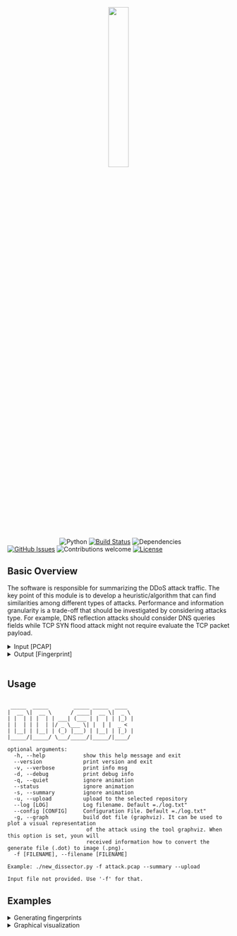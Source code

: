 <p align="center"><img width=30.5% src="https://github.com/joaoceron/new_dissector/blob/master/media/header.png"></p>




&nbsp;&nbsp;&nbsp;&nbsp;&nbsp;&nbsp;&nbsp;&nbsp;&nbsp;&nbsp;&nbsp;&nbsp;&nbsp;&nbsp;&nbsp;&nbsp;&nbsp;&nbsp;&nbsp;&nbsp;&nbsp;&nbsp;&nbsp;&nbsp;&nbsp;&nbsp;&nbsp;&nbsp;&nbsp;
![Python](https://img.shields.io/badge/python-v3.6+-blue.svg)
[![Build Status](https://api.travis-ci.com/joaoceron/new_dissector.svg?token=8TMUECLCUVrxas7wXfVY&branch=master)](https://travis-ci.com/github/joaoceron/new_dissector)
![Dependencies](https://img.shields.io/badge/dependencies-up%20to%20date-brightgreen.svg)
[![GitHub Issues](https://img.shields.io/github/issues/ddos-clearing-house/ddos_dissector)](https://github.com/ddos-clearing-house/ddos_dissector/issues)
![Contributions welcome](https://img.shields.io/badge/contributions-welcome-orange.svg)
[![License](https://img.shields.io/badge/license-MIT-blue.svg)](https://opensource.org/licenses/MIT)


## Basic Overview

The software is responsible for summarizing the DDoS attack traffic. The key point of this module is to develop a heuristic/algorithm that can find similarities among different types of attacks. Performance and information granularity is a trade-off that should be investigated by considering attacks type. For example, DNS reflection attacks should consider DNS queries fields while TCP SYN flood attack might not require evaluate the TCP packet payload.

<details>
  <summary>Input [PCAP]</summary>
  
  #### Network file PCAP
  https://www.simpleweb.org/wiki/index.php/Traces#Datasets_for_Booter_attacks
  
</details>

<details>
  <summary>Output [Fingerprint]</summary>
  
  #### Fingerprint generated
     
```json
  "ip_proto": [
    17
  ],
  "highest_protocol": [
    "DNS"
  ],
  "dns_qry_name": [
    "anonsc.com"
  ],
  "eth_type": [
    "0x00000800"
  ],
  "frame_len": [
    397
  ],
  "srcport": [
    53
  ],
  "fragmentation": [
    true
  ],
  "amplifiers": [
    "109.93.47.83",
  ],
  "start_time": "2020-08-08 21:36:23"
}
```
</details>


<!-- <p align="center"><img width=95% src="https://github.com/anfederico/Waldo/blob/master/media/Schematic.png"></p> -->

<br>

## Usage

<!-- <img src="https://github.com/anfederico/Clairvoyant/blob/master/media/Learning.gif" width=40%> -->

````

 _____  _____        _____ _____  ____
|  __ \|  __ \      / ____|  __ \|  _ \
| |  | | |  | | ___| (___ | |  | | |_) |
| |  | | |  | |/ _ \___ \| |  | |  _ <
| |__| | |__| | (_) |___) | |__| | |_) |
|_____/|_____/ \___/_____/|_____/|____/

optional arguments:
  -h, --help            show this help message and exit
  --version             print version and exit
  -v, --verbose         print info msg
  -d, --debug           print debug info
  -q, --quiet           ignore animation
  --status              ignore animation
  -s, --summary         ignore animation
  -u, --upload          upload to the selected repository
  --log [LOG]           Log filename. Default =./log.txt"
  --config [CONFIG]     Configuration File. Default =./log.txt"
  -g, --graph           build dot file (graphviz). It can be used to plot a visual representation
                         of the attack using the tool graphviz. When this option is set, youn will
                         received information how to convert the generate file (.dot) to image (.png).
  -f [FILENAME], --filename [FILENAME]

Example: ./new_dissector.py -f attack.pcap --summary --upload

Input file not provided. Use '-f' for that.
````

## Examples

<details>
  <summary>Generating fingerprints</summary>
 
   <p align="center"><img width=80% src="https://github.com/joaoceron/new_dissector/blob/master/media/dissector.gif"></p>

     
</details>



<details>
  <summary>Graphical visualization</summary>
  
- Green: benign traffic
- Red:  malicious traffic 
 
<p align="center"><img width=50% src="https://github.com/joaoceron/new_dissector/blob/master/media/booter6-chargen.jpg"></p>

</details>



